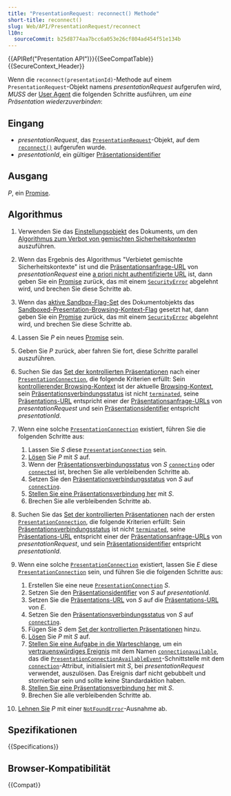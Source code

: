 ```yaml
---
title: "PresentationRequest: reconnect() Methode"
short-title: reconnect()
slug: Web/API/PresentationRequest/reconnect
l10n:
  sourceCommit: b25d8774aa7bcc6a053e26cf804ad454f51e134b
---
```


{{APIRef("Presentation API")}}{{SeeCompatTable}}{{SecureContext_Header}}

Wenn die `reconnect(presentationId)`-Methode auf einem `PresentationRequest`-Objekt namens _presentationRequest_ aufgerufen wird, _MUSS_ der [User Agent](https://www.w3.org/TR/presentation-api/#dfn-user-agents) die folgenden Schritte ausführen, um _eine Präsentation wiederzuverbinden_:

## Eingang

- _presentationRequest_, das [`PresentationRequest`](https://www.w3.org/TR/presentation-api/#idl-def-presentationrequest)-Objekt, auf dem [`reconnect()`](https://www.w3.org/TR/presentation-api/#dom-presentationrequest-reconnect) aufgerufen wurde.
- _presentationId_, ein gültiger [Präsentationsidentifier](https://www.w3.org/TR/presentation-api/#dfn-presentation-identifier)

## Ausgang

_P_, ein [Promise](https://www.w3.org/TR/presentation-api/#dfn-promise).

## Algorithmus

1. Verwenden Sie das [Einstellungsobjekt](https://www.w3.org/TR/presentation-api/#dfn-settings-object) des Dokuments, um den [Algorithmus zum Verbot von gemischten Sicherheitskontexten](https://www.w3.org/TR/presentation-api/#dfn-prohibits-mixed-security-contexts-algorithm) auszuführen.
2. Wenn das Ergebnis des Algorithmus "Verbietet gemischte Sicherheitskontexte" ist und die [Präsentationsanfrage-URL](https://www.w3.org/TR/presentation-api/#dfn-presentation-request-urls) von _presentationRequest_ eine [a priori nicht authentifizierte URL](https://www.w3.org/TR/presentation-api/#dfn-a-priori-unauthenticated-url) ist, dann geben Sie ein [Promise](https://www.w3.org/TR/presentation-api/#dfn-promise) zurück, das mit einem [`SecurityError`](https://www.w3.org/TR/presentation-api/#dfn-securityerror) abgelehnt wird, und brechen Sie diese Schritte ab.
3. Wenn das [aktive Sandbox-Flag-Set](https://www.w3.org/TR/presentation-api/#dfn-active-sandboxing-flag-set) des Dokumentobjekts das [Sandboxed-Presentation-Browsing-Kontext-Flag](https://www.w3.org/TR/presentation-api/#sandboxed-presentation-browsing-context-flag) gesetzt hat, dann geben Sie ein [Promise](https://www.w3.org/TR/presentation-api/#dfn-promise) zurück, das mit einem [`SecurityError`](https://www.w3.org/TR/presentation-api/#dfn-securityerror) abgelehnt wird, und brechen Sie diese Schritte ab.
4. Lassen Sie _P_ ein neues [Promise](https://www.w3.org/TR/presentation-api/#dfn-promise) sein.
5. Geben Sie _P_ zurück, aber fahren Sie fort, diese Schritte parallel auszuführen.
6. Suchen Sie das [Set der kontrollierten Präsentationen](https://www.w3.org/TR/presentation-api/#dfn-set-of-controlled-presentations) nach einer [`PresentationConnection`](https://www.w3.org/TR/presentation-api/#idl-def-presentationconnection), die folgende Kriterien erfüllt: Sein [kontrollierender Browsing-Kontext](https://www.w3.org/TR/presentation-api/#dfn-controlling-browsing-context) ist der aktuelle [Browsing-Kontext](https://www.w3.org/TR/presentation-api/#dfn-browsing-context), sein [Präsentationsverbindungsstatus](https://www.w3.org/TR/presentation-api/#dfn-presentation-connection-state) ist nicht [`terminated`](https://www.w3.org/TR/presentation-api/#dom-presentationconnectionstate-terminated), seine [Präsentations-URL](https://www.w3.org/TR/presentation-api/#dfn-presentation-url) entspricht einer der [Präsentationsanfrage-URLs](https://www.w3.org/TR/presentation-api/#dfn-presentation-request-urls) von _presentationRequest_ und sein [Präsentationsidentifier](https://www.w3.org/TR/presentation-api/#dfn-presentation-identifier) entspricht _presentationId_.
7. Wenn eine solche [`PresentationConnection`](https://www.w3.org/TR/presentation-api/#idl-def-presentationconnection) existiert, führen Sie die folgenden Schritte aus:

   1. Lassen Sie _S_ diese [`PresentationConnection`](https://www.w3.org/TR/presentation-api/#idl-def-presentationconnection) sein.
   2. [Lösen](https://www.w3.org/TR/presentation-api/#dfn-resolving-a-promise) Sie _P_ mit _S_ auf.
   3. Wenn der [Präsentationsverbindungsstatus](https://www.w3.org/TR/presentation-api/#dfn-presentation-connection-state) von _S_ [`connecting`](https://www.w3.org/TR/presentation-api/#dom-presentationconnectionstate-connecting) oder [`connected`](https://www.w3.org/TR/presentation-api/#dom-presentationconnectionstate-connected) ist, brechen Sie alle verbleibenden Schritte ab.
   4. Setzen Sie den [Präsentationsverbindungsstatus](https://www.w3.org/TR/presentation-api/#dfn-presentation-connection-state) von _S_ auf [`connecting`](https://www.w3.org/TR/presentation-api/#dom-presentationconnectionstate-connecting).
   5. [Stellen Sie eine Präsentationsverbindung her](https://www.w3.org/TR/presentation-api/#dfn-establish-a-presentation-connection) mit _S_.
   6. Brechen Sie alle verbleibenden Schritte ab.

8. Suchen Sie das [Set der kontrollierten Präsentationen](https://www.w3.org/TR/presentation-api/#dfn-set-of-controlled-presentations) nach der ersten [`PresentationConnection`](https://www.w3.org/TR/presentation-api/#idl-def-presentationconnection), die folgende Kriterien erfüllt: Sein [Präsentationsverbindungsstatus](https://www.w3.org/TR/presentation-api/#dfn-presentation-connection-state) ist nicht [`terminated`](https://www.w3.org/TR/presentation-api/#dom-presentationconnectionstate-terminated), seine [Präsentations-URL](https://www.w3.org/TR/presentation-api/#dfn-presentation-url) entspricht einer der [Präsentationsanfrage-URLs](https://www.w3.org/TR/presentation-api/#dfn-presentation-request-urls) von _presentationRequest_, und sein [Präsentationsidentifier](https://www.w3.org/TR/presentation-api/#dfn-presentation-identifier) entspricht _presentationId_.
9. Wenn eine solche [`PresentationConnection`](https://www.w3.org/TR/presentation-api/#idl-def-presentationconnection) existiert, lassen Sie _E_ diese [`PresentationConnection`](https://www.w3.org/TR/presentation-api/#idl-def-presentationconnection) sein, und führen Sie die folgenden Schritte aus:

   1. Erstellen Sie eine neue [`PresentationConnection`](https://www.w3.org/TR/presentation-api/#idl-def-presentationconnection) _S_.
   2. Setzen Sie den [Präsentationsidentifier](https://www.w3.org/TR/presentation-api/#dfn-presentation-identifier) von _S_ auf _presentationId_.
   3. Setzen Sie die [Präsentations-URL](https://www.w3.org/TR/presentation-api/#dfn-presentation-url) von _S_ auf die [Präsentations-URL](https://www.w3.org/TR/presentation-api/#dfn-presentation-url) von _E_.
   4. Setzen Sie den [Präsentationsverbindungsstatus](https://www.w3.org/TR/presentation-api/#dfn-presentation-connection-state) von _S_ auf [`connecting`](https://www.w3.org/TR/presentation-api/#dom-presentationconnectionstate-connecting).
   5. Fügen Sie _S_ dem [Set der kontrollierten Präsentationen](https://www.w3.org/TR/presentation-api/#dfn-set-of-controlled-presentations) hinzu.
   6. [Lösen](https://www.w3.org/TR/presentation-api/#dfn-resolving-a-promise) Sie _P_ mit _S_ auf.
   7. [Stellen Sie eine Aufgabe in die Warteschlange](https://www.w3.org/TR/presentation-api/#dfn-queue-a-task), um ein [vertrauenswürdiges Ereignis](https://www.w3.org/TR/presentation-api/#dfn-trusted-event) mit dem Namen [`connectionavailable`](https://www.w3.org/TR/presentation-api/#dfn-connectionavailable), das die [`PresentationConnectionAvailableEvent`](https://www.w3.org/TR/presentation-api/#idl-def-presentationconnectionavailableevent)-Schnittstelle mit dem [`connection`](https://www.w3.org/TR/presentation-api/#idl-def-presentationconnectionavailableevent-connection)-Attribut, initialisiert mit _S_, bei _presentationRequest_ verwendet, auszulösen. Das Ereignis darf nicht gebubbelt und stornierbar sein und sollte keine Standardaktion haben.
   8. [Stellen Sie eine Präsentationsverbindung her](https://www.w3.org/TR/presentation-api/#dfn-establish-a-presentation-connection) mit _S_.
   9. Brechen Sie alle verbleibenden Schritte ab.

10. [Lehnen Sie](https://www.w3.org/TR/presentation-api/#dfn-rejecting-a-promise) _P_ mit einer [`NotFoundError`](https://www.w3.org/TR/presentation-api/#dfn-notfounderror)-Ausnahme ab.

## Spezifikationen

{{Specifications}}

## Browser-Kompatibilität

{{Compat}}
